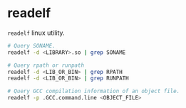 # readelf

`readelf` linux utility.

```bash
# Query SONAME.
readelf -d <LIBRARY>.so | grep SONAME

# Query rpath or runpath
readelf -d <LIB_OR_BIN> | grep RPATH
readelf -d <LIB_OR_BIN> | grep RUNPATH

# Query GCC compilation information of an object file.
readelf -p .GCC.command.line <OBJECT_FILE>
```
